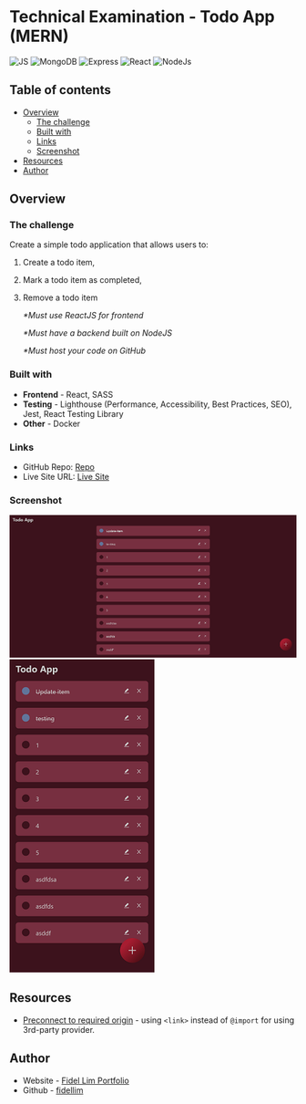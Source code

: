 # Technical Examination - Todo App (MERN)

![JS](https://img.shields.io/badge/-JavaScript-F7DF1E?logo=javascript&logoColor=black&logoWidth=25)
![MongoDB](https://img.shields.io/badge/-MongoDB-47A248?logo=mongodb&logoColor=fff&logoWidth=25)
![Express](https://img.shields.io/badge/-Express-000000?logo=express&logoColor=fff&logoWidth=25)
![React](https://img.shields.io/badge/-React-61DAFB?logo=react&logoColor=fff&logoWidth=25)
![NodeJs](https://img.shields.io/badge/-NodeJs-339933?logo=node.js&logoColor=fff&logoWidth=25)

## Table of contents

- [Overview](#overview)
  - [The challenge](#the-challenge)
  - [Built with](#built-with)
  - [Links](#links)
  - [Screenshot](#screenshot)
- [Resources](#resources)
- [Author](#author)

## Overview

### The challenge

Create a simple todo application that allows users to:

1. Create a todo item,
2. Mark a todo item as completed,
3. Remove a todo item

   _\*Must use ReactJS for frontend_

   _\*Must have a backend built on NodeJS_

   _\*Must host your code on GitHub_

### Built with

- **Frontend** - React, SASS
- **Testing** - Lighthouse (Performance, Accessibility, Best Practices, SEO), Jest, React Testing Library
- **Other** - Docker

### Links

- GitHub Repo: [Repo](https://github.com/fidellim/Test-Project-1)
- Live Site URL: [Live Site](https://fidellim-test-project-1.netlify.app/)

### Screenshot

![Desktop Solution](./images/solution_desktop.png)
![Mobile Solution](./images/solution_mobile.png)

## Resources

- [Preconnect to required origin](https://www.afasterweb.com/2018/04/11/two-tips-for-using-3rd-party-fonts/) - using `<link>` instead of `@import` for using 3rd-party provider.

## Author

- Website - [Fidel Lim Portfolio](https://fidellim-portfolio.netlify.app/)
- Github - [fidellim](https://github.com/fidellim)

